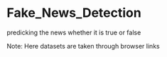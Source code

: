 # Fake_News_Detection
predicking the news whether it is true or false


Note:
Here datasets are taken through browser links
